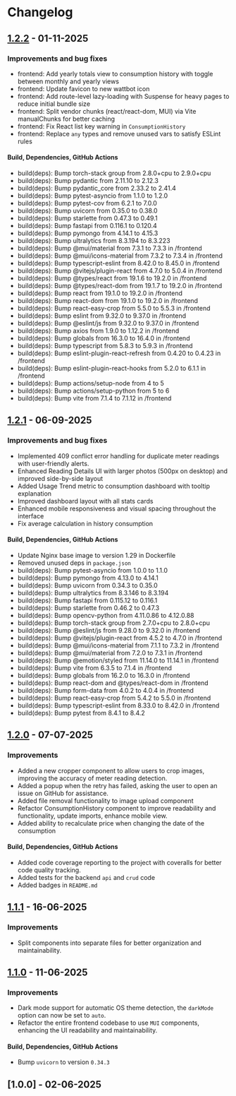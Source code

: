 # Changelog

## [1.2.2] - 01-11-2025

### Improvements and bug fixes

 - frontend: Add yearly totals view to consumption history with toggle between monthly and yearly views
 - frontend: Update favicon to new wattbot icon
 - frontend: Add route-level lazy-loading with Suspense for heavy pages to reduce initial bundle size
 - frontend: Split vendor chunks (react/react-dom, MUI) via Vite manualChunks for better caching
 - frontend: Fix React list key warning in `ConsumptionHistory`
 - frontend: Replace `any` types and remove unused vars to satisfy ESLint rules

#### Build, Dependencies, GitHub Actions

- build(deps): Bump torch-stack group from 2.8.0+cpu to 2.9.0+cpu
- build(deps): Bump pydantic from 2.11.10 to 2.12.3
- build(deps): Bump pydantic_core from 2.33.2 to 2.41.4
- build(deps): Bump pytest-asyncio from 1.1.0 to 1.2.0
- build(deps): Bump pytest-cov from 6.2.1 to 7.0.0
- build(deps): Bump uvicorn from 0.35.0 to 0.38.0
- build(deps): Bump starlette from 0.47.3 to 0.49.1
- build(deps): Bump fastapi from 0.116.1 to 0.120.4
- build(deps): Bump pymongo from 4.14.1 to 4.15.3
- build(deps): Bump ultralytics from 8.3.194 to 8.3.223
- build(deps): Bump @mui/material from 7.3.1 to 7.3.3 in /frontend
- build(deps): Bump @mui/icons-material from 7.3.2 to 7.3.4 in /frontend
- build(deps): Bump typescript-eslint from 8.42.0 to 8.45.0 in /frontend
- build(deps): Bump @vitejs/plugin-react from 4.7.0 to 5.0.4 in /frontend
- build(deps): Bump @types/react from 19.1.6 to 19.2.0 in /frontend
- build(deps): Bump @types/react-dom from 19.1.7 to 19.2.0 in /frontend
- build(deps): Bump react from 19.1.0 to 19.2.0 in /frontend
- build(deps): Bump react-dom from 19.1.0 to 19.2.0 in /frontend
- build(deps): Bump react-easy-crop from 5.5.0 to 5.5.3 in /frontend
- build(deps): Bump eslint from 9.32.0 to 9.37.0 in /frontend
- build(deps): Bump @eslint/js from 9.32.0 to 9.37.0 in /frontend
- build(deps): Bump axios from 1.9.0 to 1.12.2 in /frontend
- build(deps): Bump globals from 16.3.0 to 16.4.0 in /frontend
- build(deps): Bump typescript from 5.8.3 to 5.9.3 in /frontend
- build(deps): Bump eslint-plugin-react-refresh from 0.4.20 to 0.4.23 in /frontend
- build(deps): Bump eslint-plugin-react-hooks from 5.2.0 to 6.1.1 in /frontend
- build(deps): Bump actions/setup-node from 4 to 5
- build(deps): Bump actions/setup-python from 5 to 6
- build(deps): Bump vite from 7.1.4 to 7.1.12 in /frontend

## [1.2.1] - 06-09-2025

### Improvements and bug fixes

- Implemented 409 conflict error handling for duplicate meter readings with user-friendly alerts.
- Enhanced Reading Details UI with larger photos (500px on desktop) and improved side-by-side layout
- Added Usage Trend metric to consumption dashboard with tooltip explanation
- Improved dashboard layout with all stats cards
- Enhanced mobile responsiveness and visual spacing throughout the interface 
- Fix average calculation in history consumption 

#### Build, Dependencies, GitHub Actions

- Update Nginx base image to version 1.29 in Dockerfile
- Removed unused deps in `package.json`
- build(deps): Bump pytest-asyncio from 1.0.0 to 1.1.0
- build(deps): Bump pymongo from 4.13.0 to 4.14.1
- build(deps): Bump uvicorn from 0.34.3 to 0.35.0
- build(deps): Bump ultralytics from 8.3.146 to 8.3.194
- build(deps): Bump fastapi from 0.115.12 to 0.116.1
- build(deps): Bump starlette from 0.46.2 to 0.47.3
- build(deps): Bump opencv-python from 4.11.0.86 to 4.12.0.88
- build(deps): Bump torch-stack group from 2.7.0+cpu to 2.8.0+cpu
- build(deps): Bump @eslint/js from 9.28.0 to 9.32.0 in /frontend
- build(deps): Bump @vitejs/plugin-react from 4.5.2 to 4.7.0 in /frontend
- build(deps): Bump @mui/icons-material from 7.1.1 to 7.3.2 in /frontend
- build(deps): Bump @mui/material from 7.2.0 to 7.3.1 in /frontend
- build(deps): Bump @emotion/styled from 11.14.0 to 11.14.1 in /frontend
- build(deps): Bump vite from 6.3.5 to 7.1.4 in /frontend
- build(deps): Bump globals from 16.2.0 to 16.3.0 in /frontend
- build(deps): Bump react-dom and @types/react-dom in /frontend
- build(deps): Bump form-data from 4.0.2 to 4.0.4 in /frontend
- build(deps): Bump react-easy-crop from 5.4.2 to 5.5.0 in /frontend
- build(deps): Bump typescript-eslint from 8.33.0 to 8.42.0 in /frontend
- build(deps): Bump pytest from 8.4.1 to 8.4.2


## [1.2.0] - 07-07-2025

### Improvements
- Added a new cropper component to allow users to crop images, improving the accuracy of meter reading detection.
- Added a popup when the retry has failed, asking the user to open an issue on GitHub for assistance.
- Added file removal functionality to image upload component
- Refactor ConsumptionHistory component to improve readability and functionality, update imports, enhance mobile view.
- Added ability to recalculate price when changing the date of the consumption

#### Build, Dependencies, GitHub Actions
- Added code coverage reporting to the project with coveralls for better code quality tracking.
- Added tests for the backend `api` and `crud` code
- Added badges in `README.md`

## [1.1.1] - 16-06-2025

### Improvements
- Split components into separate files for better organization and maintainability.

## [1.1.0] - 11-06-2025

### Improvements

- Dark mode support for automatic OS theme detection, the `darkMode` option can now be set to `auto`.
- Refactor the entire frontend codebase to use `MUI` components, enhancing the UI readability and maintainability.

#### Build, Dependencies, GitHub Actions

- Bump `uvicorn` to version `0.34.3`

## [1.0.0] - 02-06-2025

[1.2.2]: https://github.com/NirKli/WattBot/compare/v1.2.1...v1.2.2
[1.2.1]: https://github.com/NirKli/WattBot/compare/v1.2.0...v1.2.1
[1.2.0]: https://github.com/NirKli/WattBot/compare/v1.1.1...v1.2.0
[1.1.1]: https://github.com/NirKli/WattBot/compare/v1.1.0...v1.1.1
[1.1.0]: https://github.com/NirKli/WattBot/compare/v1.0.0...v1.1.0